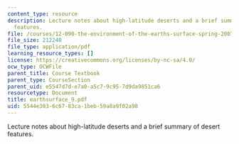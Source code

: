 ```yaml
---
content_type: resource
description: Lecture notes about high-latitude deserts and a brief summary of desert
  features.
file: /courses/12-090-the-environment-of-the-earths-surface-spring-2007/5544e3036c6783ca1beb59a8a9f02a98_earthsurface_9.pdf
file_size: 212240
file_type: application/pdf
learning_resource_types: []
license: https://creativecommons.org/licenses/by-nc-sa/4.0/
ocw_type: OCWFile
parent_title: Course Textbook
parent_type: CourseSection
parent_uid: e5547d7d-e7a0-a5c7-9c95-7d9da9851ca6
resourcetype: Document
title: earthsurface_9.pdf
uid: 5544e303-6c67-83ca-1beb-59a8a9f02a98
---
```

Lecture notes about high-latitude deserts and a brief summary of desert features.
